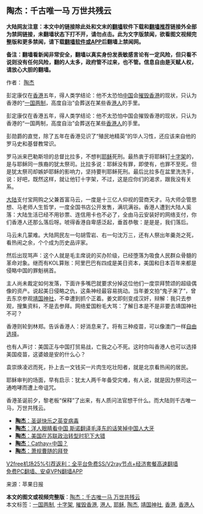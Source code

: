  <h2>陶杰：千古唯一马 万世共残云</h2> <p class="notice"><b>大陆网友注意：本文中的链接除此处和文末的<a href="https://github.com/bannedbook/fanqiang" >翻墙</a>软件下载和<a href="https://github.com/killgcd/justmysocks/blob/master/README.md">翻墙推荐</a>链接外全部为禁网链接，未翻墙状态下打不开，请勿点击。此为文字版禁闻，欲看图文视频完整版和更多禁闻，请下载<a href="https://github.com/bannedbook/fanqiang">翻墙软件或APP</a>后翻墙上禁闻网。</p><p>备注：翻墙看新闻非常安全，翻墙以真实身份发表敏感言论有一定风险，但只看不说则没有任何风险，翻的人太多，政府管不过来，也不管。信息自由是天赋人权，请放心大胆的翻墙。</b></p>  <div class="entry"> <p>作者： <a href="https://www.bannedbook.org/bnews/tag/%e9%99%b6%e6%9d%b0/" class="st_tag internal_tag" rel="tag" title="标签 陶杰 下的日志">陶杰</a></p> <p id="summary">彭定康仅在<a href="https://www.bannedbook.org/bnews/tag/%e9%a6%99%e6%b8%af/" class="st_tag internal_tag" rel="tag" title="标签 香港 下的日志">香港</a>五年，得人类学结论：他不太恐怕<span class='wp_keywordlink_affiliate'><a href="https://www.bannedbook.org/" title="中国" target="_blank">中国</a></span>会<a href="https://www.bannedbook.org/bnews/tag/%E6%91%A7%E6%AF%81%E9%A6%99%E6%B8%AF/" class="st_tag internal_tag" rel="tag" title="标签 摧毁香港 下的日志">摧毁香港</a>的现状，只认为香港的“<a href="https://www.bannedbook.org/bnews/tag/%e4%b8%80%e5%9b%bd%e4%b8%a4%e5%88%b6/" class="st_tag internal_tag" rel="tag" title="标签 一国两制 下的日志">一国两制</a>，高度自治”会葬送在某些香<a href="https://www.bannedbook.org/bnews/tag/%e6%b8%af%e4%ba%ba/" class="st_tag internal_tag" rel="tag" title="标签 港人 下的日志">港人</a>的手里。</p> <p id="conimg">彭定康仅在香港五年，得人类学结论：他不太恐怕中国会摧毁香港的现状，只认为香港的“一国两制，高度自治”会葬送在某些<a href="https://www.bannedbook.org/bnews/tag/%E9%A6%99%E6%B8%AF%E4%BA%BA/" class="st_tag internal_tag" rel="tag" title="标签 香港人 下的日志">香港人</a>的手里。</p> <p>彭勋爵的直觉，除了五年在香港见识了“殖民地精英”的华人习性，还应该来自他的罗马史和基督教常识。</p> <p>罗马派来巴勒斯坦的总督比拉多，不想判<a href="https://www.bannedbook.org/bnews/tag/%e8%80%b6%e7%a8%a3/" class="st_tag internal_tag" rel="tag" title="标签 耶稣 下的日志">耶稣</a>死刑。最热衷于将耶稣钉<a href="https://www.bannedbook.org/bnews/tag/%e5%8d%81%e5%ad%97%e6%9e%b6/" class="st_tag internal_tag" rel="tag" title="标签 十字架 下的日志">十字架</a>的，是与耶稣同一族裔的犹太祭司。比拉多说：耶稣没有罪，即使有，也罪不至死。但是犹太祭司却嫉妒耶稣的影响力，坚持要判耶稣死刑。最后比拉多在盆里洗洗手，说：好吧，既然这样，就让他钉十字架，不过，这是应你们的渴求，跟我没有关系。</p>  <p><span class='wp_keywordlink_affiliate'><a href="https://www.bannedbook.org/" title="大陆" target="_blank">大陆</a></span>支付宝网购之父兼首富马云，一度是十三亿人仰视的营商天才。马大师企管思想、马老师人生哲学，一度全国书店公开发售，满坑满谷。香港人遭到大陆人奚落：大陆生活已经不用钞票、连信用卡也不必了，全由马云安装好的网络支付，你们香港人还那么落后呀。唬得香港自卑感泛起，垂首恭敬：是是是，我们落后。</p> <p>马云未几蒙难。大陆网民左一句胡雪岩、右一句沈万三，还有人祭出年羹尧之死，看热闹之余，个个成为历史品评家。</p> <p>然后出现骂声：这个人就是毛主席说的买办阶级，已经堕落为吸食人民群众骨髓的革命对象。继而有KOL算账：阿里巴巴有四成是美日资本，美国和日本百年来都是侵略中国的罪魁祸首。</p> <p>主人尚未裁定如何发落，下面许多嘴巴就要求分掉这位他们一度崇拜赞颂的超级偶像的资产。说起美日侵略之仇，这条神经最容易挑动。当年姜文拍“鬼子来了”，曾去东京参观<a href="https://www.bannedbook.org/bnews/tag/%e9%9d%96%e5%9b%bd%e7%a5%9e%e7%a4%be/" class="st_tag internal_tag" rel="tag" title="标签 靖国神社 下的日志">靖国神社</a>，不幸遭到抓个正着。姜文即刻变成汉奸，辩解：我只去参观，搜集资料，不是去参拜。网络爱国粉毛大骂：了解日本是不是非要去靖国神社不可？</p> <p>香港则轮到林郑。告诉香港人：好消息来了。将有三种疫苗，可以像澳门一样<span class='wp_keywordlink'><a href="https://www.bannedbook.org/forum2/topic1017.html" title="弗里德曼《自由选择》" target="_blank">自由选择</a></span>。</p>  <p>也有人声讨：美国正与中国打贸易战，亡我之心不死。这时你叫香港人也可以选择美国疫苗，这婆娘是安的什么心？</p> <p>袁崇焕凌迟而死，扑上去一文钱买一片肉生吃壮阳者，就是北京看热闹的居民。</p> <p>耶稣审判的场面，早有启示：犹太人两千年备受灾难，有人说，就是因为祭司这一通咆哮而遭上帝诅咒。</p> <p>香港圣诞前夕，黎老板“保释”了出来，有人质问法官想干什么。而大陆则千古唯一马，万世共残云。</p> <ul class='op-related-articles' title='相关阅读'> <li><a href='https://www.bannedbook.org/bnews/comments/20201226/1455298.html' target='_blank'><b>陶杰</b>：圣诞快乐之英变病毒</a></li> <li><a href='https://www.bannedbook.org/bnews/comments/20201225/1454611.html' target='_blank'><b>陶杰</b>：洋人眼睛看中国 斯诺翻译毛泽东的话笑掉中国人大牙</a></li> <li><a href='https://www.bannedbook.org/bnews/comments/20201224/1453912.html' target='_blank'><b>陶杰</b>：美国在苏联政治转型时犯下大错</a></li> <li><a href='https://www.bannedbook.org/bnews/comments/20201223/1453292.html' target='_blank'><b>陶杰</b>：Cathay=中国？</a></li> <li><a href='https://www.bannedbook.org/bnews/baitai/20201222/1452586.html' target='_blank'><b>陶杰</b>：萧规曹随的拜登</a></li> </ul> <p class="texttj"> <a href="https://github.com/bannedbook/fanqiang/wiki/V2ray%E6%9C%BA%E5%9C%BA" target="_blank">V2free机场25%引荐返利：全平台免费SS/V2ray节点+经济套餐高速翻墙</a><br/> <a href="https://github.com/bannedbook/fanqiang/wiki/%E7%A6%81%E9%97%BB%E7%BD%91%E5%AE%89%E5%8D%93%E7%BF%BB%E5%A2%99%E6%96%B0%E9%97%BBAPP" target="_blank">免费PC翻墙、安卓VPN翻墙APP</a></p><p> 来源：苹果日报 </p> <a name='sharetosocial'></a>       <div><b>本文的图文或视频完整版</b>：<a href='https://www.bannedbook.org/bnews/comments/20201227/1455824.html'>陶杰：千古唯一马 万世共残云</a></div>  </div><!--END ENTRY--> <div class="postfooter"> <div>本文标签：<a href="https://www.bannedbook.org/bnews/tag/%e4%b8%80%e5%9b%bd%e4%b8%a4%e5%88%b6/" rel="tag">一国两制</a>, <a href="https://www.bannedbook.org/bnews/tag/%e5%8d%81%e5%ad%97%e6%9e%b6/" rel="tag">十字架</a>, <a href="https://www.bannedbook.org/bnews/tag/%E6%91%A7%E6%AF%81%E9%A6%99%E6%B8%AF/" rel="tag">摧毁香港</a>, <a href="https://www.bannedbook.org/bnews/tag/%e6%b8%af%e4%ba%ba/" rel="tag">港人</a>, <a href="https://www.bannedbook.org/bnews/tag/%e8%80%b6%e7%a8%a3/" rel="tag">耶稣</a>, <a href="https://www.bannedbook.org/bnews/tag/%e9%99%b6%e6%9d%b0/" rel="tag">陶杰</a>, <a href="https://www.bannedbook.org/bnews/tag/%e9%9d%96%e5%9b%bd%e7%a5%9e%e7%a4%be/" rel="tag">靖国神社</a>, <a href="https://www.bannedbook.org/bnews/tag/%e9%a6%99%e6%b8%af/" rel="tag">香港</a>, <a href="https://www.bannedbook.org/bnews/tag/%E9%A6%99%E6%B8%AF%E4%BA%BA/" rel="tag">香港人</a></div>  </div><!--END POSTFOOTER--> 